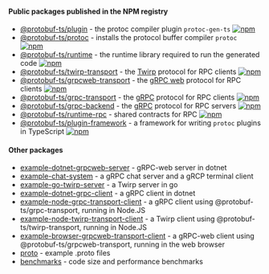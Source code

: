 

#### Public packages published in the NPM registry

- [@protobuf-ts/plugin](./plugin) - the protoc compiler plugin `protoc-gen-ts`
  [![npm](https://img.shields.io/npm/v/@protobuf-ts/plugin?style=flat-square)](https://www.npmjs.com/package/@protobuf-ts/plugin)
- [@protobuf-ts/protoc](./protoc) - installs the protocol buffer compiler `protoc`
  [![npm](https://img.shields.io/npm/v/@protobuf-ts/protoc?style=flat-square)](https://www.npmjs.com/package/@protobuf-ts/protoc)
- [@protobuf-ts/runtime](./runtime) - the runtime library required to run the generated code
  [![npm](https://img.shields.io/npm/v/@protobuf-ts/runtime?style=flat-square)](https://www.npmjs.com/package/@protobuf-ts/runtime)
- [@protobuf-ts/twirp-transport](./twirp-transport) - the [Twirp](https://github.com/twitchtv/twirp) protocol for RPC clients
  [![npm](https://img.shields.io/npm/v/@protobuf-ts/twirp-transport?style=flat-square)](https://www.npmjs.com/package/@protobuf-ts/twirp-transport)
- [@protobuf-ts/grpcweb-transport](./grpcweb-transport) - the [gRPC web](https://github.com/grpc/grpc-web) protocol for RPC clients
  [![npm](https://img.shields.io/npm/v/@protobuf-ts/grpcweb-transport?style=flat-square)](https://www.npmjs.com/package/@protobuf-ts/grpcweb-transport)
- [@protobuf-ts/grpc-transport](./grpc-transport) - the [gRPC](https://grpc.io/) protocol for RPC clients
  [![npm](https://img.shields.io/npm/v/@protobuf-ts/grpc-transport?style=flat-square)](https://www.npmjs.com/package/@protobuf-ts/grpc-transport)
- [@protobuf-ts/grpc-backend](./grpc-backend) - the [gRPC](https://grpc.io/) protocol for RPC servers
  [![npm](https://img.shields.io/npm/v/@protobuf-ts/grpc-backend?style=flat-square)](https://www.npmjs.com/package/@protobuf-ts/grpc-backend)
- [@protobuf-ts/runtime-rpc](./runtime-rpc) - shared contracts for RPC
  [![npm](https://img.shields.io/npm/v/@protobuf-ts/runtime-rpc?style=flat-square)](https://www.npmjs.com/package/@protobuf-ts/runtime-rpc)
- [@protobuf-ts/plugin-framework](./plugin-framework) - a framework for writing `protoc` plugins in TypeScript
  [![npm](https://img.shields.io/npm/v/@protobuf-ts/plugin-framework?style=flat-square)](https://www.npmjs.com/package/@protobuf-ts/plugin-framework)



#### Other packages

- [example-dotnet-grpcweb-server](./example-dotnet-grpcweb-server) - gRPC-web server in dotnet
- [example-chat-system](./example-chat-system) - a gRPC chat server and a gRCP terminal client
- [example-go-twirp-server](example-go-twirp-server) - a Twirp server in go
- [example-dotnet-grpc-client](./example-dotnet-grpc-client) - a gRPC client in dotnet
- [example-node-grpc-transport-client](./example-node-grpc-transport-client) - a gRPC client using @protobuf-ts/grpc-transport, running in Node.JS
- [example-node-twirp-transport-client](./example-node-twirp-transport-client) - a Twirp client using @protobuf-ts/twirp-transport, running in Node.JS
- [example-browser-grpcweb-transport-client](example-browser-grpcweb-transport-client) - a gRPC-web client using @protobuf-ts/grpcweb-transport, running in the web browser
- [proto](./proto) - example .proto files
- [benchmarks](./benchmarks) - code size and performance benchmarks

